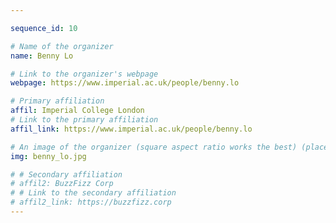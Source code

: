 ```yaml
---

sequence_id: 10

# Name of the organizer
name: Benny Lo

# Link to the organizer's webpage
webpage: https://www.imperial.ac.uk/people/benny.lo

# Primary affiliation
affil: Imperial College London
# Link to the primary affiliation
affil_link: https://www.imperial.ac.uk/people/benny.lo

# An image of the organizer (square aspect ratio works the best) (place in the `assets/img/organizers` directory)
img: benny_lo.jpg

# # Secondary affiliation
# affil2: BuzzFizz Corp
# # Link to the secondary affiliation
# affil2_link: https://buzzfizz.corp
---
```

